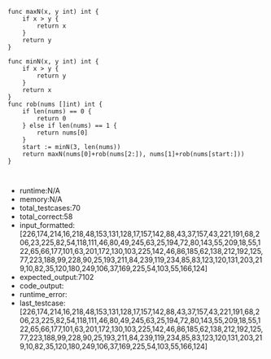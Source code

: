 ```golang
func maxN(x, y int) int {
	if x > y {
		return x
	}
	return y
}

func minN(x, y int) int {
	if x > y {
		return y
	}
	return x
}
func rob(nums []int) int {
	if len(nums) == 0 {
		return 0
	} else if len(nums) == 1 {
		return nums[0]
	}
	start := minN(3, len(nums))
	return maxN(nums[0]+rob(nums[2:]), nums[1]+rob(nums[start:]))
}



```
- runtime:N/A
- memory:N/A
- total_testcases:70
- total_correct:58
- input_formatted:[226,174,214,16,218,48,153,131,128,17,157,142,88,43,37,157,43,221,191,68,206,23,225,82,54,118,111,46,80,49,245,63,25,194,72,80,143,55,209,18,55,122,65,66,177,101,63,201,172,130,103,225,142,46,86,185,62,138,212,192,125,77,223,188,99,228,90,25,193,211,84,239,119,234,85,83,123,120,131,203,219,10,82,35,120,180,249,106,37,169,225,54,103,55,166,124]
- expected_output:7102
- code_output:
- runtime_error:
- last_testcase:[226,174,214,16,218,48,153,131,128,17,157,142,88,43,37,157,43,221,191,68,206,23,225,82,54,118,111,46,80,49,245,63,25,194,72,80,143,55,209,18,55,122,65,66,177,101,63,201,172,130,103,225,142,46,86,185,62,138,212,192,125,77,223,188,99,228,90,25,193,211,84,239,119,234,85,83,123,120,131,203,219,10,82,35,120,180,249,106,37,169,225,54,103,55,166,124]
